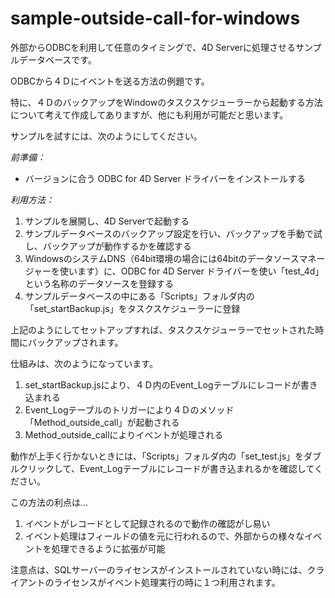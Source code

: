 # sample-outside-call-for-windows
外部からODBCを利用して任意のタイミングで、4D Serverに処理させるサンプルデータベースです。

ODBCから４Ｄにイベントを送る方法の例題です。

特に、４ＤのバックアップをWindowのタスクスケジューラーから起動する方法について考えて作成してありますが、他にも利用が可能だと思います。

サンプルを試すには、次のようにしてください。

*前準備：*

* バージョンに合う ODBC for 4D Server ドライバーをインストールする

*利用方法：*

1. サンプルを展開し、4D Serverで起動する
2. サンプルデータベースのバックアップ設定を行い、バックアップを手動で試し、バックアップが動作するかを確認する
3. WindowsのシステムDNS（64bit環境の場合には64bitのデータソースマネージャーを使います）に、ODBC for 4D Server ドライバーを使い「test_4d」という名称のデータソースを登録する
4. サンプルデータベースの中にある「Scripts」フォルダ内の「set_startBackup.js」をタスクスケジューラーに登録

上記のようにしてセットアップすれば、タスクスケジューラーでセットされた時間にバックアップされます。

仕組みは、次のようになっています。

1. set_startBackup.jsにより、４Ｄ内のEvent_Logテーブルにレコードが書き込まれる
2. Event_Logテーブルのトリガーにより４Ｄのメソッド「Method_outside_call」が起動される
3. Method_outside_callによりイベントが処理される

動作が上手く行かないときには、「Scripts」フォルダ内の「set_test.js」をダブルクリックして、Event_Logテーブルにレコードが書き込まれるかを確認してください。

この方法の利点は…

1. イベントがレコードとして記録されるので動作の確認がし易い
2. イベント処理はフィールドの値を元に行われるので、外部からの様々なイベントを処理できるように拡張が可能

注意点は、SQLサーバーのライセンスがインストールされていない時には、クライアントのライセンスがイベント処理実行の時に１つ利用されます。
